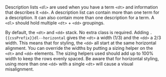 Description lists `<dl>` are used when you have a term `<dt>` and information that describes it `<dd>`. A description list can contain more than one term for a description. It can also contain more than one description for a term. A `<dl>` should hold multiple `<dt>` + `<dd>` groupings.

By default, the `<dt>` and `<dd>` stack. No extra class is required. Adding `.{{cssPrefix}}dl--horizontal` gives the `<dt>` a width (1/3) and the `<dd>` a 2/3 width. This means that for styling, the `<dd>` all start at the same horizontal alignment. You can override the widths by putting a sizing helper on the `<dt>` and `<dd>` elements. The sizing helpers used should add up to 100% width to keep the rows evenly spaced. Be aware that for horizontal styling, using more than one `<dd>` with a single `<dt>` will cause a visual misalignment.
